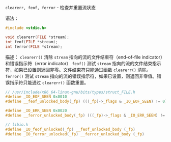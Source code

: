 `clearerr, feof, ferror` - 检查并重置流状态

语法：
```c
#include <stdio.h>

void clearerr(FILE *stream);
int feof(FILE *stream);
int ferror(FILE *stream);
```

描述：
`clearerr()` 清除 `stream` 指向的流的文件结束符（end-of-file indicator）和错误指示符（error indicator）
`feof()` 测试 `stream` 指向的流的文件结束指示符，如果已设置则返回非零。文件结束符只能通过函数 `clearerr()` 清除。
`ferror()` 测试 `stream` 指向的流的错误指示符，如果已设置，则返回非零值。错误指示符只能通过 `clearerr()` 函数重置。

```c
// /usr/include/x86_64-linux-gnu/bits/types/struct_FILE.h
#define _IO_EOF_SEEN 0x0010
#define __feof_unlocked_body(_fp) (((_fp)->_flags & _IO_EOF_SEEN) != 0)

#define _IO_ERR_SEEN 0x0020
#define __ferror_unlocked_body(_fp) (((_fp)->_flags & _IO_ERR_SEEN) != 0)
```

```c
// libio.h
#define _IO_feof_unlocked(_fp) __feof_unlocked_body (_fp)
#define _IO_ferror_unlocked(_fp) __ferror_unlocked_body (_fp)
```